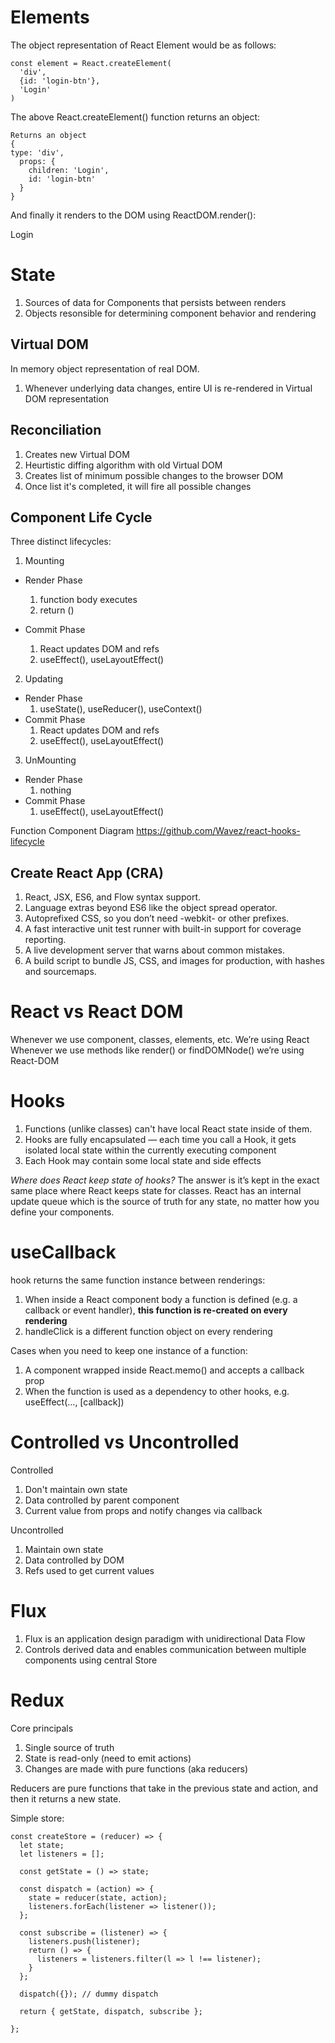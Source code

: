 # Elements

The object representation of React Element would be as follows:

```
const element = React.createElement(
  'div',
  {id: 'login-btn'},
  'Login'
)
```

The above React.createElement() function returns an object:

```
Returns an object
{
type: 'div',
  props: {
    children: 'Login',
    id: 'login-btn'
  }
}
```

And finally it renders to the DOM using ReactDOM.render():

<div id='login-btn'>Login</div>

# State

1. Sources of data for Components that persists between renders
2. Objects resonsible for determining component behavior and rendering

## Virtual DOM

In memory object representation of real DOM.

1.  Whenever underlying data changes, entire UI is re-rendered in Virtual DOM representation

## **Reconciliation**

1.  Creates new Virtual DOM
2.  Heurtistic diffing algorithm with old Virtual DOM
3.  Creates list of minimum possible changes to the browser DOM
4.  Once list it's completed, it will fire all possible changes

## Component Life Cycle

Three distinct lifecycles:

1.  Mounting

- Render Phase

  1. function body executes
  2. return ()

- Commit Phase
  1. React updates DOM and refs
  2. useEffect(), useLayoutEffect()

2.  Updating

- Render Phase
  1. useState(), useReducer(), useContext()
- Commit Phase
  1. React updates DOM and refs
  2. useEffect(), useLayoutEffect()

3.  UnMounting

- Render Phase
  1. nothing
- Commit Phase
  1. useEffect(), useLayoutEffect()

Function Component Diagram
https://github.com/Wavez/react-hooks-lifecycle

## Create React App (CRA)

1. React, JSX, ES6, and Flow syntax support.
2. Language extras beyond ES6 like the object spread operator.
3. Autoprefixed CSS, so you don’t need -webkit- or other prefixes.
4. A fast interactive unit test runner with built-in support for coverage reporting.
5. A live development server that warns about common mistakes.
6. A build script to bundle JS, CSS, and images for production, with hashes and sourcemaps.

# React vs React DOM

Whenever we use component, classes, elements, etc. We’re using React
Whenever we use methods like render() or findDOMNode() we’re using React-DOM

# Hooks

1.  Functions (unlike classes) can't have local React state inside of them.
2.  Hooks are fully encapsulated — each time you call a Hook, it gets isolated local state within the currently executing component
3.  Each Hook may contain some local state and side effects

_Where does React keep state of hooks?_
The answer is it’s kept in the exact same place where React keeps state for classes. React has an internal update queue which is the source of truth for any state, no matter how you define your components.

# useCallback

hook returns the same function instance between renderings:

1.  When inside a React component body a function is defined (e.g. a callback or event handler), **this function is re-created on every rendering**
2.  handleClick is a different function object on every rendering

Cases when you need to keep one instance of a function:

1. A component wrapped inside React.memo() and accepts a callback prop
2. When the function is used as a dependency to other hooks, e.g. useEffect(..., [callback])

# Controlled vs Uncontrolled

Controlled

1.  Don't maintain own state
2.  Data controlled by parent component
3.  Current value from props and notify changes via callback

Uncontrolled

1. Maintain own state
2. Data controlled by DOM
3. Refs used to get current values

# Flux

1. Flux is an application design paradigm with unidirectional Data Flow
2. Controls derived data and enables communication between multiple components using central Store

# Redux

Core principals

1. Single source of truth
2. State is read-only (need to emit actions)
3. Changes are made with pure functions (aka reducers)

Reducers are pure functions that take in the previous state and action, and then it returns a new state.

Simple store:

```
const createStore = (reducer) => {
  let state;
  let listeners = [];

  const getState = () => state;

  const dispatch = (action) => {
    state = reducer(state, action);
    listeners.forEach(listener => listener());
  };

  const subscribe = (listener) => {
    listeners.push(listener);
    return () => {
      listeners = listeners.filter(l => l !== listener);
    }
  };

  dispatch({}); // dummy dispatch

  return { getState, dispatch, subscribe };

};
```
